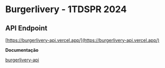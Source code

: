 # Burgerlivery - 1TDSPR 2024


## API Endpoint 

[https://burgerlivery-api.vercel.app/](https://burgerlivery-api.vercel.app/)

**Documentação**

[burgerlivery-api](https://github.com/ubirajarapelli/burgerlivery-api/blob/main/README.md)
